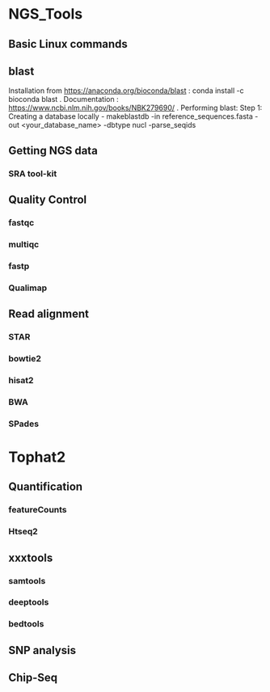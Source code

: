 # NGS_Tools

## Basic Linux commands

## blast

Installation from https://anaconda.org/bioconda/blast : conda install -c bioconda blast .
Documentation : https://www.ncbi.nlm.nih.gov/books/NBK279690/  .
Performing blast: 
Step 1: Creating a database locally - <strog> makeblastdb -in reference_sequences.fasta -out <your_database_name> -dbtype nucl -parse_seqids </strog>


## Getting NGS data

### SRA tool-kit


## Quality Control
### fastqc
### multiqc
### fastp
### Qualimap

## Read alignment

### STAR
### bowtie2
### hisat2
### BWA
### SPades
# Tophat2

## Quantification
### featureCounts
### Htseq2


## xxxtools
### samtools
### deeptools
### bedtools


## SNP analysis

## Chip-Seq






